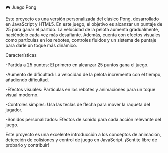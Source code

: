 🎮 Juego Pong 

Este proyecto es una versión personalizada del clásico Pong, desarrollado en JavaScript y HTML5. En este juego, el objetivo es alcanzar un puntaje de 25 para ganar el partido. La velocidad de la pelota aumenta gradualmente, haciéndolo cada vez más desafiante. Además, cuenta con efectos visuales como partículas en los rebotes, controles fluidos y un sistema de puntaje para darle un toque más dinámico.

Características

-Partida a 25 puntos: El primero en alcanzar 25 puntos gana el juego.

-Aumento de dificultad: La velocidad de la pelota incrementa con el tiempo, añadiendo dificultad.

-Efectos visuales: Partículas en los rebotes y animaciones para un toque visual moderno.

-Controles simples: Usa las teclas de flecha para mover la raqueta del jugador.

-Sonidos personalizados: Efectos de sonido para cada acción relevante del juego.

Este proyecto es una excelente introducción a los conceptos de animación, detección de colisiones y control de juego en JavaScript. ¡Sentite libre de probarlo y contribuir!
